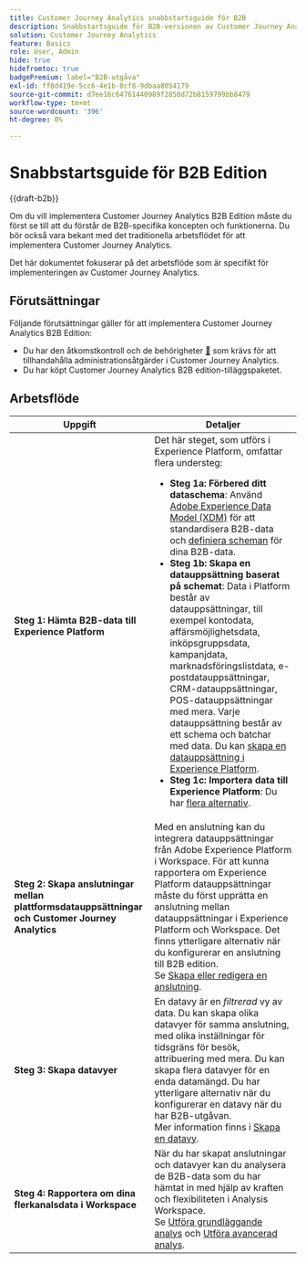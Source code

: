 ```yaml
---
title: Customer Journey Analytics snabbstartsguide för B2B
description: Snabbstartsguide för B2B-versionen av Customer Journey Analytics.
solution: Customer Journey Analytics
feature: Basics
role: User, Admin
hide: true
hidefromtoc: true
badgePremium: label="B2B-utgåva"
exl-id: ff8d419e-5cc6-4e1b-8cf8-9dbaa8054179
source-git-commit: d7ee16c64761440989f2850d72b8159799bb8479
workflow-type: tm+mt
source-wordcount: '396'
ht-degree: 0%

---
```


# Snabbstartsguide för B2B Edition

{{draft-b2b}}

Om du vill implementera Customer Journey Analytics B2B Edition måste du först se till att du förstår de B2B-specifika koncepten och funktionerna. Du bör också vara bekant med det traditionella arbetsflödet för att implementera Customer Journey Analytics.

Det här dokumentet fokuserar på det arbetsflöde som är specifikt för implementeringen av Customer Journey Analytics.

## Förutsättningar

Följande förutsättningar gäller för att implementera Customer Journey Analytics B2B Edition:

* Du har den åtkomstkontroll och de behörigheter [&#128279;](/help/technotes/access-control.md) som krävs för att tillhandahålla administrationsåtgärder i Customer Journey Analytics.
* Du har köpt Customer Journey Analytics B2B edition-tilläggspaketet.


## Arbetsflöde

| Uppgift | Detaljer |
| --- | --- |
| **Steg 1: Hämta B2B-data till Experience Platform** | Det här steget, som utförs i Experience Platform, omfattar flera understeg:<ul><li>**Steg 1a: Förbered ditt dataschema**: Använd [Adobe Experience Data Model (XDM)](https://experienceleague.adobe.com/docs/experience-platform/xdm/home.html?lang=sv) för att standardisera B2B-data och [definiera scheman](https://experienceleague.adobe.com/en/docs/experience-platform/rtcdp/schemas/b2b) för dina B2B-data.</li><li>**Steg 1b: Skapa en datauppsättning baserat på schemat**: Data i Platform består av datauppsättningar, till exempel kontodata, affärsmöjlighetsdata, inköpsgruppsdata, kampanjdata, marknadsföringslistdata, e-postdatauppsättningar, CRM-datauppsättningar, POS-datauppsättningar med mera. Varje datauppsättning består av ett schema och batchar med data. Du kan [skapa en datauppsättning i Experience Platform](https://experienceleague.adobe.com/docs/platform-learn/getting-started-for-data-architects-and-data-engineers/create-datasets.html).</li><li>**Steg 1c: Importera data till Experience Platform**: Du har [flera alternativ](https://experienceleague.adobe.com/en/docs/experience-platform/ingestion/home).</li></ul> |
| **Steg 2: Skapa anslutningar mellan plattformsdatauppsättningar och Customer Journey Analytics** | Med en anslutning kan du integrera datauppsättningar från Adobe Experience Platform i Workspace. För att kunna rapportera om Experience Platform datauppsättningar måste du först upprätta en anslutning mellan datauppsättningar i Experience Platform och Workspace. Det finns ytterligare alternativ när du konfigurerar en anslutning till B2B edition. <br>Se [Skapa eller redigera en anslutning](/help/connections/create-connection.md). |
| **Steg 3: Skapa datavyer** | En datavy är en *filtrerad* vy av data. Du kan skapa olika datavyer för samma anslutning, med olika inställningar för tidsgräns för besök, attribuering med mera. Du kan skapa flera datavyer för en enda datamängd. Du har ytterligare alternativ när du konfigurerar en datavy när du har B2B-utgåvan.<br>Mer information finns i [Skapa en datavy](/help/data-views/create-dataview.md). |
| **Steg 4: Rapportera om dina flerkanalsdata i Workspace** | När du har skapat anslutningar och datavyer kan du analysera de B2B-data som du har hämtat in med hjälp av kraften och flexibiliteten i Analysis Workspace.<br>Se [Utföra grundläggande analys](/help/analysis-workspace/perform-basic-analysis.md) och [Utföra avancerad analys](/help/analysis-workspace/perform-adv-analysis.md). |

<!--

## Use Case

The [B2B Use Case ](../data-ingestion/data-ingestion.md) document provides an example use case on how to implement Customer  Journey Analytics B2B Edition.

-->